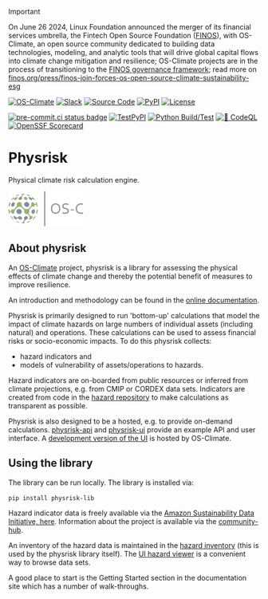 <!-- markdownlint-disable -->
<!-- prettier-ignore-start -->
> [!IMPORTANT]
> On June 26 2024, Linux Foundation announced the merger of its financial services umbrella, the Fintech Open Source Foundation ([FINOS](https://finos.org)), with OS-Climate, an open source community dedicated to building data technologies, modeling, and analytic tools that will drive global capital flows into climate change mitigation and resilience; OS-Climate projects are in the process of transitioning to the [FINOS governance framework](https://community.finos.org/docs/governance); read more on [finos.org/press/finos-join-forces-os-open-source-climate-sustainability-esg](https://finos.org/press/finos-join-forces-os-open-source-climate-sustainability-esg)
<!-- prettier-ignore-end -->
<!-- markdownlint-enable -->

<!-- prettier-ignore-start -->
<!-- markdownlint-disable-next-line MD013 -->
[![OS-Climate](https://img.shields.io/badge/OS-Climate-blue)](https://os-climate.org/) [![Slack](https://img.shields.io/badge/slack-osclimate-blue.svg?logo=slack)](https://os-climate.slack.com) [![Source Code](https://img.shields.io/badge/GitHub-100000?logo=github&logoColor=white&color=blue)](https://github.com/os-climate/physrisk) [![PyPI](https://img.shields.io/pypi/v/physrisk-lib?logo=python&logoColor=white&color=blue)](https://pypi.org/project/physrisk-lib) [![License](https://img.shields.io/badge/License-Apache_2.0-blue.svg)](https://opensource.org/licenses/Apache-2.0)

<!-- markdownlint-disable-next-line MD013 -->
 [![pre-commit.ci status badge]][pre-commit.ci results page] [![TestPyPI](https://img.shields.io/pypi/v/physrisk-lib?logo=python&label=TestPyPi&logoColor=white&color=32C955&pypiBaseUrl=https://test.pypi.org)](https://test.pypi.org/project/physrisk-lib) [![Python Build/Test](https://github.com/os-climate/physrisk/actions/workflows/build-test.yaml/badge.svg?branch=main)](https://github.com/os-climate/physrisk/actions/workflows/build-test.yaml) [![🔐 CodeQL](https://github.com/os-climate/physrisk/actions/workflows/codeql.yml/badge.svg)](https://github.com/os-climate/physrisk/actions/workflows/codeql.yml) [![OpenSSF Scorecard](https://api.scorecard.dev/projects/github.com/os-climate/physrisk/badge)](https://scorecard.dev/viewer/?uri=github.com/os-climate/physrisk)
<!-- prettier-ignore-end -->

# Physrisk

Physical climate risk calculation engine.

<img src="https://raw.githubusercontent.com/os-climate/physrisk/main/docs/images/OS-Climate-Logo.png" alt="drawing" width="150"/>

## About physrisk

An [OS-Climate](https://os-climate.org) project, physrisk is a library for
assessing the physical effects of climate change and thereby the potential
benefit of measures to improve resilience.

An introduction and methodology can be found in the
[online documentation](https://physrisk.readthedocs.io/en/latest/).

Physrisk is primarily designed to run 'bottom-up' calculations that model
the impact of climate hazards on large numbers of individual assets
(including natural) and operations. These calculations can be used to assess
financial risks or socio-economic impacts. To do this physrisk collects:

- hazard indicators and
- models of vulnerability of assets/operations to hazards.

Hazard indicators are on-boarded from public resources or inferred from
climate projections, e.g. from CMIP or CORDEX data sets. Indicators are
created from code in the
[hazard repository](https://github.com/os-climate/hazard) to make
calculations as transparent as possible.

Physrisk is also designed to be a hosted, e.g. to provide on-demand
calculations.
[physrisk-api](https://github.com/os-climate/physrisk-api) and
[physrisk-ui](https://github.com/os-climate/physrisk-ui) provide an example
API and user interface. A
[development version of the UI](https://physrisk-ui-physrisk.apps.osc-cl1.apps.os-climate.org)
is hosted by OS-Climate.

## Using the library

The library can be run locally. The library is installed via:

```bash
pip install physrisk-lib
```

Hazard indicator data is freely available via the [Amazon Sustainability Data Initiative, here](https://registry.opendata.aws/os-climate-physrisk/).
Information about the project is available via the
[community-hub](https://github.com/os-climate/OS-Climate-Community-Hub).

An inventory of the hazard data is maintained in the
[hazard inventory](https://github.com/os-climate/hazard/blob/main/src/inventories/hazard/inventory.json)
(this is used by the physrisk library itself). The
[UI hazard viewer](https://physrisk-ui-physrisk.apps.osc-cl1.apps.os-climate.org)
is a convenient way to browse data sets.

A good place to start is the Getting Started section in the documentation site which has a number of walk-throughs.

[pre-commit.ci results page]: https://results.pre-commit.ci/latest/github/os-climate/physrisk/main
[pre-commit.ci status badge]: https://results.pre-commit.ci/badge/github/os-climate/physrisk/main.svg
